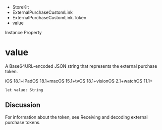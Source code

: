 

- StoreKit
- ExternalPurchaseCustomLink
- ExternalPurchaseCustomLink.Token
-  value 

Instance Property

# value

A Base64URL-encoded JSON string that represents the external purchase token.

iOS 18.1+iPadOS 18.1+macOS 15.1+tvOS 18.1+visionOS 2.1+watchOS 11.1+

``` source
let value: String
```

## Discussion

For information about the token, see Receiving and decoding external purchase tokens.

